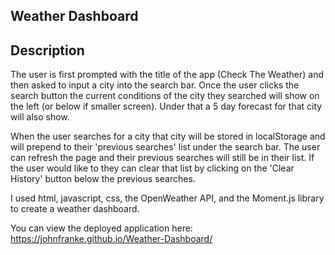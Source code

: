 ## Weather Dashboard

## Description

The user is first prompted with the title of the app (Check The Weather) and then asked to input a city into the search bar. Once the user clicks the search button the current conditions of the city they searched will show on the left (or below if smaller screen). Under that a 5 day forecast for that city will also show. 

When the user searches for a city that city will be stored in localStorage and will prepend to their 'previous searches' list under the search bar. The user can refresh the page and their previous searches will still be in their list. If the user would like to they can clear that list by clicking on the 'Clear History' button below the previous searches.

I used html, javascript, css, the OpenWeather API, and the Moment.js library to create a weather dashboard.

You can view the deployed application here: https://johnfranke.github.io/Weather-Dashboard/
